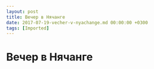 ```yaml
---
layout: post
title: Вечер в Нячанге
date: 2017-07-19-vecher-v-nyachange.md 00:00:00 +0300
tags: [Imported]
---
```

# Вечер в Нячанге

